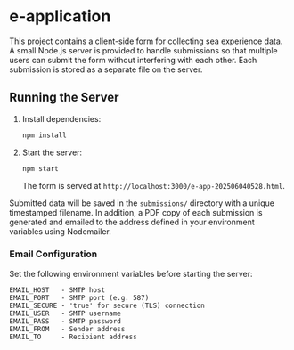 # e-application

This project contains a client-side form for collecting sea experience data. A small Node.js server is provided to handle submissions so that multiple users can submit the form without interfering with each other. Each submission is stored as a separate file on the server.

## Running the Server

1. Install dependencies:
   ```bash
   npm install
   ```
2. Start the server:
   ```bash
   npm start
   ```
   The form is served at `http://localhost:3000/e-app-202506040528.html`.

Submitted data will be saved in the `submissions/` directory with a unique timestamped filename. In addition, a PDF copy of each submission is generated and emailed to the address defined in your environment variables using Nodemailer.

### Email Configuration

Set the following environment variables before starting the server:

```
EMAIL_HOST   - SMTP host
EMAIL_PORT   - SMTP port (e.g. 587)
EMAIL_SECURE - 'true' for secure (TLS) connection
EMAIL_USER   - SMTP username
EMAIL_PASS   - SMTP password
EMAIL_FROM   - Sender address
EMAIL_TO     - Recipient address
```

